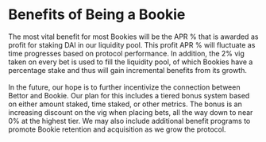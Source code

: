 # Benefits of Being a Bookie

The most vital benefit for most Bookies will be the APR % that is awarded as profit for staking DAI in our liquidity pool. This profit APR % will fluctuate as time progresses based on protocol performance. In addition, the 2% vig taken on every bet is used to fill the liquidity pool, of which Bookies have a percentage stake and thus will gain incremental benefits from its growth.\
\
In the future, our hope is to further incentivize the connection between Bettor and Bookie. Our plan for this includes a tiered bonus system based on either amount staked, time staked, or other metrics. The bonus is an increasing discount on the vig when placing bets, all the way down to near 0% at the highest tier. We may also include additional benefit programs to promote Bookie retention and acquisition as we grow the protocol.
